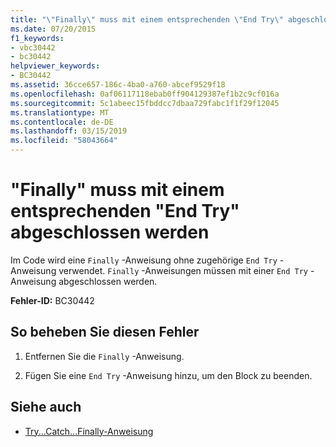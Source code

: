 ```yaml
---
title: "\"Finally\" muss mit einem entsprechenden \"End Try\" abgeschlossen werden"
ms.date: 07/20/2015
f1_keywords:
- vbc30442
- bc30442
helpviewer_keywords:
- BC30442
ms.assetid: 36cce657-186c-4ba0-a760-abcef9529f18
ms.openlocfilehash: 0af06117118ebab0ff904129387ef1b2c9cf016a
ms.sourcegitcommit: 5c1abeec15fbddcc7dbaa729fabc1f1f29f12045
ms.translationtype: MT
ms.contentlocale: de-DE
ms.lasthandoff: 03/15/2019
ms.locfileid: "58043664"
---
```

# <a name="finally-must-end-with-a-matching-end-try"></a>"Finally" muss mit einem entsprechenden "End Try" abgeschlossen werden
Im Code wird eine `Finally` -Anweisung ohne zugehörige `End Try` -Anweisung verwendet. `Finally` -Anweisungen müssen mit einer `End Try` -Anweisung abgeschlossen werden.  
  
 **Fehler-ID:** BC30442  
  
## <a name="to-correct-this-error"></a>So beheben Sie diesen Fehler  
  
1.  Entfernen Sie die `Finally` -Anweisung.  
  
2.  Fügen Sie eine `End Try` -Anweisung hinzu, um den Block zu beenden.  
  
## <a name="see-also"></a>Siehe auch

- [Try...Catch...Finally-Anweisung](../../visual-basic/language-reference/statements/try-catch-finally-statement.md)
